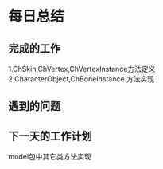 # 每日总结 #
## 完成的工作 ##
1.ChSkin,ChVertex,ChVertexInstance方法定义
2.CharacterObject,ChBoneInstance 方法实现
## 遇到的问题 ##

## 下一天的工作计划 ##
model包中其它类方法实现